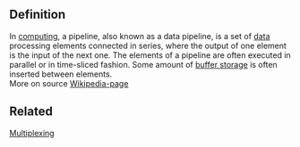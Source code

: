 ## Definition

In [computing](https://en.wikipedia.org/wiki/Computing), a pipeline, also known as a data pipeline, is a set of [data](https://en.wikipedia.org/wiki/Data) processing elements connected in series, where the output of one element is the input of the next one. The elements of a pipeline are often executed in parallel or in time-sliced fashion. Some amount of [buffer storage](<https://en.wikipedia.org/wiki/Buffer_(computer_science)>) is often inserted between elements.\
More on source [Wikipedia-page](<https://en.wikipedia.org/wiki/Pipeline_(computing)>)

## Related

[Multiplexing](multiplexing.md)
